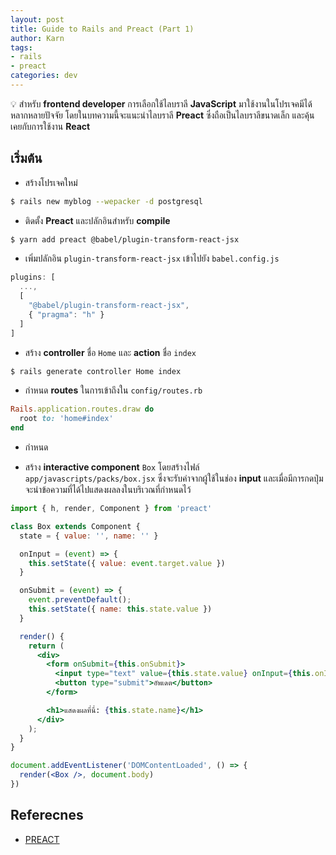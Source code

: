 ```yaml
---
layout: post
title: Guide to Rails and Preact (Part 1)
author: Karn
tags:
- rails
- preact
categories: dev
---
```

💡 สำหรับ **frontend developer** การเลือกใช้ไลบราลี **JavaScript** มาใช้งานในโปรเจคมีได้หลากหลายปัจจัย โดยในบทความนี้จะแนะนำไลบราลี **Preact** ซึ่งถือเป็นไลบราลีขนาดเล็ก และคุ้นเคยกับการใช้งาน **React**<!--more-->

## เริ่มต้น
- สร้างโปรเจคใหม่

```bash
$ rails new myblog --wepacker -d postgresql
```

- ติดตั้ง **Preact** และปลักอินสำหรับ **compile**

```bash
$ yarn add preact @babel/plugin-transform-react-jsx
```

- เพิ่มปลักอิน `plugin-transform-react-jsx` เข้าไปยัง `babel.config.js`

```javascript
plugins: [
  ...,
  [
    "@babel/plugin-transform-react-jsx",
    { "pragma": "h" }
  ]
]
```

- สร้าง **controller** ชื่อ `Home` และ **action** ชื่อ `index`

```bash
$ rails generate controller Home index
```

- กำหนด **routes** ในการเข้าถึงใน `config/routes.rb`

```ruby
Rails.application.routes.draw do
  root to: 'home#index'
end
```

- กำหนด

- สร้าง **interactive component** `Box` โดยสร้างไฟล์ `app/javascripts/packs/box.jsx` ซึ่งจะรับค่าจากผู้ใช้ในช่อง **input** และเมื่อมีการกดปุ่ม จะนำข้อความที่ได้ไปแสดงผลลงในบริเวณที่กำหนดไว้

```jsx
import { h, render, Component } from 'preact'

class Box extends Component {
  state = { value: '', name: '' }

  onInput = (event) => {
    this.setState({ value: event.target.value })
  }

  onSubmit = (event) => {
    event.preventDefault();
    this.setState({ name: this.state.value })
  }

  render() {
    return (
      <div>
        <form onSubmit={this.onSubmit}>
          <input type="text" value={this.state.value} onInput={this.onInput}></input>
          <button type="submit">อัพเดต</button>
        </form>

        <h1>แสดงผลที่นี่: {this.state.name}</h1>
      </div>
    );
  }
}

document.addEventListener('DOMContentLoaded', () => {
  render(<Box />, document.body)
})
```

## Referecnes
- [PREACT](https://preactjs.com)